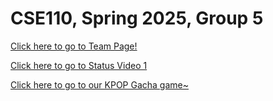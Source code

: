 # CSE110, Spring 2025, Group 5

[Click here to go to Team Page!](https://cse110-sp25-group05.github.io/cse110-sp25-group05/admin/team.html)

[Click here to go to Status Video 1](https://youtu.be/LX4O2Wnf8Ao)

[Click here to go to our KPOP Gacha game~](https://cse110-sp25-group05.github.io/cse110-sp25-group05/source/kpopdemo/)
